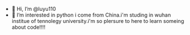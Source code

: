 - 👋 Hi, I’m @luyu110
- 👀 I’m interested in python
i come from China.i'm studing in wuhan institue of tennolegy university.i'm so plersure to here to learn someing about code!!!!
<!---
luyu110/luyu110 is a ✨ special ✨ repository because its `README.md` (this file) appears on your GitHub profile.
You can click the Preview link to take a look at your changes.
--->
